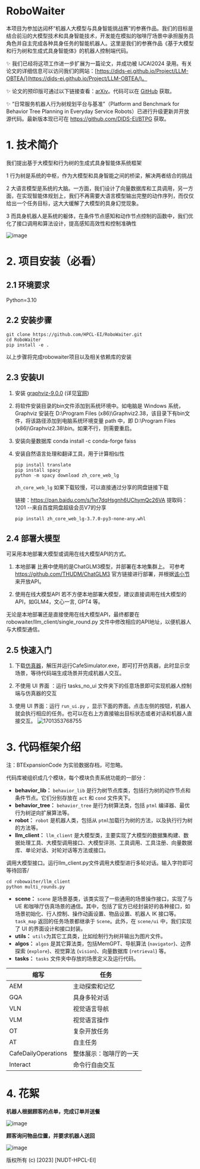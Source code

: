 # RoboWaiter

本项目为参加达闼杯“机器人大模型与具身智能挑战赛”的参赛作品。我们的目标是结合前沿的大模型技术和具身智能技术，开发能在模拟的咖啡厅场景中承担服务员角色并自主完成各种具身任务的智能机器人。这里是我们的参赛作品《基于大模型和行为树和生成式具身智能体》的机器人控制端代码。

✨️ 我们已经将这项工作进一步扩展为一篇论文，并成功被 IJCAI2024 录用。有关论文的详细信息可以访问我们的网站：[https://dids-ei.github.io/Project/LLM-OBTEA/](https://dids-ei.github.io/Project/LLM-OBTEA/)。

✨️ 论文的预印版可通过以下链接查看：[arXiv](https://arxiv.org/pdf/2405.07474)。代码可以在 [GitHub](https://github.com/DIDS-EI/LLM-OBTEA) 获取。

✨️ “日常服务机器人行为树规划平台与基准”（Platform and Benchmark for Behavior Tree Planning in Everyday Service Robots）已进行升级更新并开放源代码。最新版本现已可在 https://github.com/DIDS-EI/BTPG 获取。

# 1. 技术简介

我们提出基于大模型和行为树的生成式具身智能体系统框架

1 行为树是系统的中枢，作为大模型和具身智能之间的桥梁，解决两者结合的挑战

2 大语言模型是系统的大脑。一方面，我们设计了向量数据库和工具调用，另一方面，在实现智能体规划上，我们不再需要大语言模型输出完整的动作序列，而仅仅给出一个任务目标，这大大缓解了大模型的具身幻觉现象。

3 而具身机器人是系统的躯体，在条件节点感知和动作节点控制的函数中，我们优化了接口调用和算法设计，提高感知高效性和控制准确性

![image](https://github.com/HPCL-EI/RoboWaiter/assets/39987654/9b807263-7458-4b5c-8d3a-101351a2fd41)

# 2. 项目安装（必看）

## 2.1 环境要求

Python=3.10

## 2.2 安装步骤

```shell
git clone https://github.com/HPCL-EI/RoboWaiter.git
cd RoboWaiter
pip install -e .
```

以上步骤将完成robowaiter项目以及相关依赖库的安装

## 2.3 安装UI

1. 安装 [graphviz-9.0.0](https://gitlab.com/api/v4/projects/4207231/packages/generic/graphviz-releases/9.0.0/windows_10_cmake_Release_graphviz-install-9.0.0-win64.exe) (详见[官网](https://www.graphviz.org/download/#windows))

2. 将软件安装目录的bin文件添加到系统环境中。如电脑是 Windows 系统，Graphviz 安装在 D:\Program Files (x86)\Graphviz2.38，该目录下有bin文件，将该路径添加到电脑系统环境变量 path 中，即 D:\Program Files (x86)\Graphviz2.38\bin。如果不行，则需要重启。

3. 安装向量数据库
   conda install -c conda-forge faiss

4. 安装自然语言处理和翻译工具，用于计算相似性

   ```
   pip install translate
   pip install spacy 
   python -m spacy download zh_core_web_lg
   ```
   `zh_core_web_lg` 如果下载较慢，可以直接通过分享的网盘链接下载

   链接：https://pan.baidu.com/s/1vr7dqHsgnh6UChymQc26VA 
   提取码：1201 
   --来自百度网盘超级会员V7的分享

   ```
   pip install zh_core_web_lg-3.7.0-py3-none-any.whl
   ```

## 2.4 部署大模型

可采用本地部署大模型或调用在线大模型API的方式。

1. 本地部署
比赛中使用的是ChatGLM3模型，并部署在本地集群上。
可参考 https://github.com/THUDM/ChatGLM3 官方链接进行部署，并根据[该小节](https://github.com/THUDM/ChatGLM3?tab=readme-ov-file#openai-api--zhipu-api-demo)来开放API。

2. 使用在线大模型API
若不方便本地部署大模型，建议直接调用在线大模型的API，如GLM4，文心一言, GPT4 等。

无论是本地部署还是直接使用在线大模型API，最终都要在 robowaiter/llm_client/single_round.py 文件中修改相应的API地址，以便机器人与大模型通信。



## 2.5 快速入门

1. 下载[仿真器]([https://drive.google.com/file/d/1ZQ_Muf3b8kPgit-cIsf0VxsrMGKX8cx7/view](https://drive.google.com/file/d/1ayAQZbPOyQV2W-V_ZdYv6AoqLOg0zvm1/view?usp=sharing))，解压并运行CafeSimulator.exe，即可打开仿真器，此时显示空场景，等待代码端生成场景并完成机器人交互。

2. 不使用 UI 界面 ：运行 tasks_no_ui 文件夹下的任意场景即可实现机器人控制端与仿真器的交互

3. 使用 UI 界面：运行 `run_ui.py` ，显示下面的界面。点击左侧的按钮，机器人就会执行相应的任务。也可以在右上方直接输出目标状态或者对话和机器人直接交互。
![1701353768755](https://github.com/HPCL-EI/RoboWaiter/assets/39987654/2e37f7ec-fc2a-420a-afda-9bf74593914f)


# 3. 代码框架介绍
注：BTExpansionCode 为实验数据存档，可忽略。

代码库被组织成几个模块，每个模块负责系统功能的一部分：

- **behavior_lib：** `behavior_lib` 是行为树节点库类，包括行为树的动作节点和条件节点。它们分别存放在 `act` 和 `cond` 文件夹下。
- **behavior_tree：** `behavior_tree` 是行为树算法类，包括 `ptml` 编译器、最优行为树逆向扩展算法等。
- **robot：** `robot` 是机器人类，包括从 `ptml`加载行为树的方法，以及执行行为树的方法等。
- **llm_client：** `llm_client` 是大模型类，主要实现了大模型的数据集构建、数据处理工具、大模型调用接口、大模型评测、工具调用、工具注册、向量数据库、单论对话、对轮对话等方法或接口。

​	调用大模型接口。运行llm_client.py文件调用大模型进行多轮对话。输入字符即可等待回答/

```shell
cd robowaiter/llm_client
python multi_rounds.py
```
- **scene：** `scene` 是场景基类，该类实现了一些通用的场景操作接口，实现了与 UE 和咖啡厅仿真场景的通信。其中，包括了官方已经封装好的各种接口，如场景初始化、行人控制、操作动画设置、物品设置、机器人 IK 接口等。`task_map` 返回的任务场景都继承于 `Scene`。此外，在 `scene/ui` 中，我们实现了 UI 的界面设计和接口封装。
- **utils：** `utils`为其它工具类，比如绘制行为树并输出为图片文件。
- **algos：** `algos` 是其它算法类，包括MemGPT、导航算法 (`navigator`)、边界探索 (`explore`)、视觉算法 (`vision`)、向量数据库 (`retrieval`) 等。
- **tasks：** `tasks` 文件夹中存放的场景定义及运行代码。

| 缩写                | 任务                   |
| ------------------- | ---------------------- |
| AEM                 | 主动探索和记忆         |
| GQA                 | 具身多轮对话           |
| VLN                 | 视觉语言导航           |
| VLM                 | 视觉语言操作           |
| OT                  | 复杂开放任务           |
| AT                  | 自主任务               |
| CafeDailyOperations | 整体展示：咖啡厅的一天 |
| Interact            | 命令行自由交互         |
# 4. 花絮

**机器人根据顾客的点单，完成订单并送餐**

![image](https://github.com/HPCL-EI/RoboWaiter/assets/39987654/79cff908-9ebd-4e54-9b10-08466cae337a)


**顾客询问物品位置，并要求机器人送回**

![image](https://github.com/HPCL-EI/RoboWaiter/assets/39987654/b8df6475-6889-4816-8e17-b0a1c57160b9)


版权所有 (c) [2023] [NUDT-HPCL-EI]
